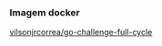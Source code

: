 ### Imagem docker

[vilsonjrcorrea/go-challenge-full-cycle](https://hub.docker.com/repository/docker/vilsonjrcorrea/go-challenge-full-cycle)

    
